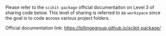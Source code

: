 Please refer to the `scikit-package` official documentaiton on Level 3 of sharing code below. This level of sharing is referred to as `workspace` since the goal is to code across various project folders.

Official documentation link: https://billingegroup.github.io/scikit-package/
